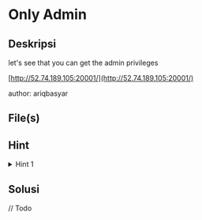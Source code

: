 # Only Admin

## Deskripsi

let's see that you can get the admin privileges

[http://52.74.189.105:20001/](http://52.74.189.105:20001/)

author: ariqbasyar

## File(s)

## Hint

<details> 
    <summary>Hint 1</summary>
    <p>cookie</p>
</details>

## Solusi

// Todo
